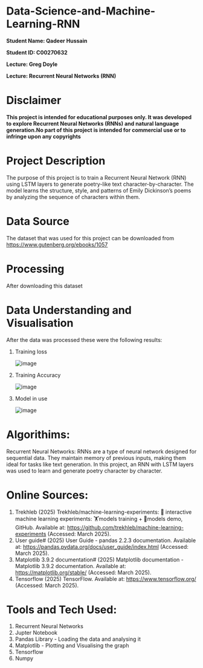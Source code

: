 # Data-Science-and-Machine-Learning-RNN

**Student Name: Qadeer Hussain**

**Student ID: C00270632**

**Lecture: Greg Doyle**

**Lecture: Recurrent Neural Networks (RNN)**

# Disclaimer 
**This project is intended for educational purposes only.
It was developed to explore Recurrent Neural Networks (RNNs) and natural language generation.No part of this project is intended for commercial use or to infringe upon any copyrights**

# Project Description
The purpose of this project is to train a Recurrent Neural Network (RNN) using LSTM layers to generate poetry-like text character-by-character. The model learns the structure, style, and patterns of Emily Dickinson’s poems by analyzing the sequence of characters within them.

# Data Source
The dataset that was used for this project can be downloaded from https://www.gutenberg.org/ebooks/1057

# Processing
After downloading this dataset

# Data Understanding and Visualisation 
After the data was processed these were the following results:

1. Training loss

   ![image](https://github.com/user-attachments/assets/bb24f823-2eeb-4ad8-b969-da5c9c5f3722)

2. Training Accuracy

   ![image](https://github.com/user-attachments/assets/34ebb838-7c2f-449b-b336-0ceee60a6886)

3. Model in use

   ![image](https://github.com/user-attachments/assets/cef88c69-2e44-4ee6-a43d-75c6ba290abc)

# Algorithims:
Recurrent Neural Networks: RNNs are a type of neural network designed for sequential data. They maintain memory of previous inputs, making them ideal for tasks like text generation. In this project, an RNN with LSTM layers was used to learn and generate poetry character by character.

# Online Sources:
1. Trekhleb (2025) Trekhleb/machine-learning-experiments: 🤖 interactive machine learning experiments: 🏋️models training + 🎨models demo, GitHub. Available at: https://github.com/trekhleb/machine-learning-experiments (Accessed: March 2025). 
2. User guide# (2025) User Guide - pandas 2.2.3 documentation. Available at: https://pandas.pydata.org/docs/user_guide/index.html (Accessed: March 2025).
3. Matplotlib 3.9.2 documentation# (2025) Matplotlib documentation - Matplotlib 3.9.2 documentation. Available at: https://matplotlib.org/stable/ (Accessed: March 2025).
4. Tensorflow (2025) TensorFlow. Available at: https://www.tensorflow.org/ (Accessed: March 2025). 

# Tools and Tech Used: 
1. Recurrent Neural Networks
2. Jupter Notebook
3. Pandas Library - Loading the data and analysing it
4. Matplotlib - Plotting and Visualising the graph 
5. Tensorflow
6. Numpy
